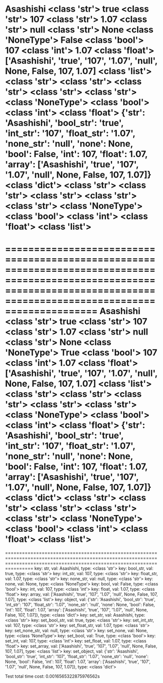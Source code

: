 Asashishi <class 'str'>
true <class 'str'>
107 <class 'str'>
1.07 <class 'str'>
null <class 'str'>
None <class 'NoneType'>
False <class 'bool'>
107 <class 'int'>
1.07 <class 'float'>
['Asashishi', 'true', '107', '1.07', 'null', None, False, 107, 1.07] <class 'list'>
<class 'str'>
<class 'str'>
<class 'str'>
<class 'str'>
<class 'str'>
<class 'NoneType'>
<class 'bool'>
<class 'int'>
<class 'float'>
{'str': 'Asashishi', 'bool_str': 'true', 'int_str': '107', 'float_str': '1.07', 'none_str': 'null', 'none': None, 'bool': False, 'int': 107, 'float': 1.07, 'array': ['Asashishi', 'true', '107', '1.07', 'null', None, False, 107, 1.07]} <class 'dict'>
<class 'str'>
<class 'str'>
<class 'str'>
<class 'str'>
<class 'str'>
<class 'NoneType'>
<class 'bool'>
<class 'int'>
<class 'float'>
<class 'list'>
============================================================================================================================================================================
============================================================================================================================================================================
Asashishi <class 'str'>
true <class 'str'>
107 <class 'str'>
1.07 <class 'str'>
null <class 'str'>
None <class 'NoneType'>
True <class 'bool'>
107 <class 'int'>
1.07 <class 'float'>
['Asashishi', 'true', '107', '1.07', 'null', None, False, 107, 1.07] <class 'list'>
<class 'str'>
<class 'str'>
<class 'str'>
<class 'str'>
<class 'str'>
<class 'NoneType'>
<class 'bool'>
<class 'int'>
<class 'float'>
{'str': 'Asashishi', 'bool_str': 'true', 'int_str': '107', 'float_str': '1.07', 'none_str': 'null', 'none': None, 'bool': False, 'int': 107, 'float': 1.07, 'array': ['Asashishi', 'true', '107', '1.07', 'null', None, False, 107, 1.07]} <class 'dict'>
<class 'str'>
<class 'str'>
<class 'str'>
<class 'str'>
<class 'str'>
<class 'NoneType'>
<class 'bool'>
<class 'int'>
<class 'float'>
<class 'list'>
============================================================================================================================================================================
============================================================================================================================================================================
key: str, val: Asashishi, type: <class 'str'>
key: bool_str, val: true, type: <class 'str'>
key: int_str, val: 107, type: <class 'str'>
key: float_str, val: 1.07, type: <class 'str'>
key: none_str, val: null, type: <class 'str'>
key: none, val: None, type: <class 'NoneType'>
key: bool, val: False, type: <class 'bool'>
key: int, val: 107, type: <class 'int'>
key: float, val: 1.07, type: <class 'float'>
key: array, val: ['Asashishi', 'true', '107', '1.07', 'null', None, False, 107, 1.07], type: <class 'list'>
key: object, val: {'str': 'Asashishi', 'bool_str': 'true', 'int_str': '107', 'float_str': '1.07', 'none_str': 'null', 'none': None, 'bool': False, 'int': 107, 'float': 1.07, 'array': ['Asashishi', 'true', '107', '1.07', 'null', None, False, 107, 1.07]}, type: <class 'dict'>
key: set_str, val: Asashishi, type: <class 'str'>
key: set_bool_str, val: true, type: <class 'str'>
key: set_int_str, val: 107, type: <class 'str'>
key: set_float_str, val: 1.07, type: <class 'str'>
key: set_none_str, val: null, type: <class 'str'>
key: set_none, val: None, type: <class 'NoneType'>
key: set_bool, val: True, type: <class 'bool'>
key: set_int, val: 107, type: <class 'int'>
key: set_float, val: 1.07, type: <class 'float'>
key: set_array, val: ['Asashishi', 'true', '107', '1.07', 'null', None, False, 107, 1.07], type: <class 'list'>
key: set_object, val: {'str': 'Asashishi', 'bool_str': 'true', 'int_str': '107', 'float_str': '1.07', 'none_str': 'null', 'none': None, 'bool': False, 'int': 107, 'float': 1.07, 'array': ['Asashishi', 'true', '107', '1.07', 'null', None, False, 107, 1.07]}, type: <class 'dict'>

Test total time cost: 0.0016565322875976562s

